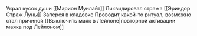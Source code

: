 Украл кусок души [[Мэрион Мунлайт]]
Ликвидировал стража [[Эриндор Страж Луны]]
Заперся в кладовке
Проводит какой-то ритуал, возможно стал причиной [[Выключить маяк в Лейлоне|повторной активации маяка под Лейлоном]]
